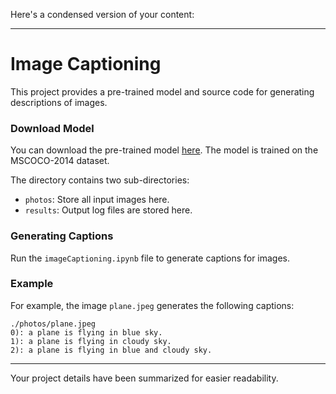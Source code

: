 Here's a condensed version of your content:

---

# Image Captioning

This project provides a pre-trained model and source code for generating descriptions of images.

### Download Model

You can download the pre-trained model [here](https://mega.nz/file/TkMkyYgC#NpL8WcKHMsYEMf-QCikFuIKk3A7_061KbXuziCraPZs). The model is trained on the MSCOCO-2014 dataset.

The directory contains two sub-directories:
- `photos`: Store all input images here.
- `results`: Output log files are stored here.

### Generating Captions

Run the `imageCaptioning.ipynb` file to generate captions for images.

### Example

For example, the image `plane.jpeg` generates the following captions:
```
./photos/plane.jpeg
0): a plane is flying in blue sky.
1): a plane is flying in cloudy sky.
2): a plane is flying in blue and cloudy sky.
```

---

Your project details have been summarized for easier readability.